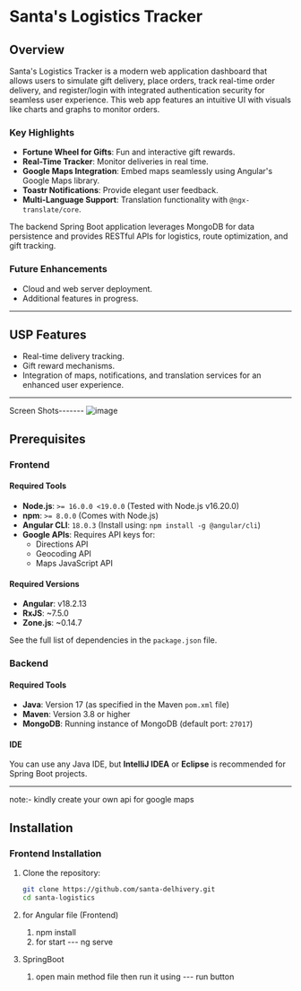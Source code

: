# Santa's Logistics Tracker

## Overview
Santa's Logistics Tracker is a modern web application dashboard that allows users to simulate gift delivery, place orders, track real-time order delivery, and register/login with integrated authentication security for seamless user experience. This web app features an intuitive UI with visuals like charts and graphs to monitor orders. 

### Key Highlights
- **Fortune Wheel for Gifts**: Fun and interactive gift rewards.
- **Real-Time Tracker**: Monitor deliveries in real time.
- **Google Maps Integration**: Embed maps seamlessly using Angular's Google Maps library.
- **Toastr Notifications**: Provide elegant user feedback.
- **Multi-Language Support**: Translation functionality with `@ngx-translate/core`.

The backend Spring Boot application leverages MongoDB for data persistence and provides RESTful APIs for logistics, route optimization, and gift tracking.

### Future Enhancements
- Cloud and web server deployment.
- Additional features in progress.

---

## USP Features
- Real-time delivery tracking.
- Gift reward mechanisms.
- Integration of maps, notifications, and translation services for an enhanced user experience.

---

Screen Shots-------
![image](https://github.com/user-attachments/assets/8ad36352-91aa-40b0-b7b3-4760d0af0fd3)




## Prerequisites

### Frontend
#### Required Tools
- **Node.js**: `>= 16.0.0 <19.0.0` (Tested with Node.js v16.20.0)
- **npm**: `>= 8.0.0` (Comes with Node.js)
- **Angular CLI**: `18.0.3` (Install using: `npm install -g @angular/cli`)
- **Google APIs**: Requires API keys for:
  - Directions API
  - Geocoding API
  - Maps JavaScript API

#### Required Versions
- **Angular**: v18.2.13
- **RxJS**: ~7.5.0
- **Zone.js**: ~0.14.7

See the full list of dependencies in the `package.json` file.

### Backend
#### Required Tools
- **Java**: Version 17 (as specified in the Maven `pom.xml` file)
- **Maven**: Version 3.8 or higher
- **MongoDB**: Running instance of MongoDB (default port: `27017`)

#### IDE
You can use any Java IDE, but **IntelliJ IDEA** or **Eclipse** is recommended for Spring Boot projects.

---
note:- kindly create your own api for google maps
## Installation

### Frontend Installation
1. Clone the repository:
   ```bash
   git clone https://github.com/santa-delhivery.git
   cd santa-logistics

2. for Angular file (Frontend)
    1. npm install
    2. for start --- ng serve

3. SpringBoot
    1. open  main method file then run it using
    --- run button
